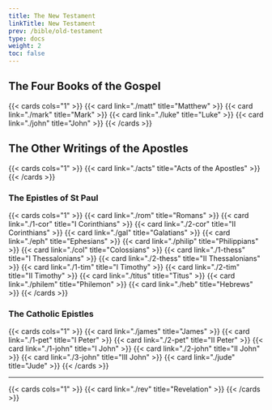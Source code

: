 ```yaml
---
title: The New Testament
linkTitle: New Testament
prev: /bible/old-testament
type: docs
weight: 2
toc: false
---
```


## The Four Books of the Gospel
{{< cards cols="1" >}}
  {{< card link="./matt" title="Matthew" >}}
  {{< card link="./mark" title="Mark" >}}
  {{< card link="./luke" title="Luke" >}}
  {{< card link="./john" title="John" >}}
{{< /cards >}}

## The Other Writings of the Apostles
{{< cards cols="1" >}}
  {{< card link="./acts" title="Acts of the Apostles" >}}
{{< /cards >}}

### The Epistles of St Paul
{{< cards cols="1" >}}
  {{< card link="./rom" title="Romans" >}}
  {{< card link="./1-cor" title="I Corinthians" >}}
  {{< card link="./2-cor" title="II Corinthians" >}}
  {{< card link="./gal" title="Galatians" >}}
  {{< card link="./eph" title="Ephesians" >}}
  {{< card link="./philip" title="Philippians" >}}
  {{< card link="./col" title="Colossians" >}}
  {{< card link="./1-thess" title="I Thessalonians" >}}
  {{< card link="./2-thess" title="II Thessalonians" >}}
  {{< card link="./1-tim" title="I Timothy" >}}
  {{< card link="./2-tim" title="II Timothy" >}}
  {{< card link="./titus" title="Titus" >}}
  {{< card link="./philem" title="Philemon" >}}
  {{< card link="./heb" title="Hebrews" >}}
{{< /cards >}}

### The Catholic Epistles
{{< cards cols="1" >}}
  {{< card link="./james" title="James" >}}
  {{< card link="./1-pet" title="I Peter" >}}
  {{< card link="./2-pet" title="II Peter" >}}
  {{< card link="./1-john" title="I John" >}}
  {{< card link="./2-john" title="II John" >}}
  {{< card link="./3-john" title="III John" >}}
  {{< card link="./jude" title="Jude" >}}
{{< /cards >}}

---

{{< cards cols="1" >}}
  {{< card link="./rev" title="Revelation" >}}
{{< /cards >}}
